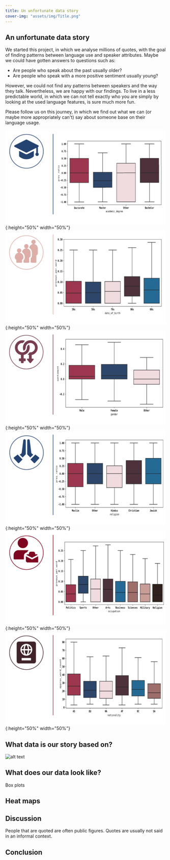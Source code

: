 ```yaml
---
title: Un unfortunate data story
cover-img: "assets/img/Title.png"
---
```


## An unfortunate data story
We started this project, in which we analyse millions of quotes, with the goal of finding patterns between language use and speaker attributes. Maybe we could have gotten answers to questions such as:

* Are people who speak about the past usually older?
* Are people who speak with a more positive sentiment usually young?

However, we could not find any patterns between speakers and the way they talk. Nevertheless, we are happy with our findings. To live in a less predictable world,
in which we can not tell exactly who you are simply by looking at the used language features, is sure much more fun.

Please follow us on this journey, in which we find out what we can (or maybe more appropriately can't) say about someone base on their language usage.

![alt text](./assets/img/Degree_box-01.png){:height="50%" width="50%"} ![alt text](./assets/img/Birth_box-01.png){:height="50%" width="50%"}
![alt text](./assets/img/Gender_box-01.png){:height="50%" width="50%"} ![alt text](./assets/img/Religion_box-01.png){:height="50%" width="50%"}
![alt text](./assets/img/Occupation_box-01.png){:height="50%" width="50%"} ![alt text](./assets/img/Nationality_box-01.png){:height="50%" width="50%"}


## What data is our story based on?
![alt text](./assets/img/Features.png)

## What does our data look like?
Box plots 

## Heat maps 

## 

## Discussion
People that are quoted are often public figures.
Quotes are usually not said in an informal context.


## Conclusion
